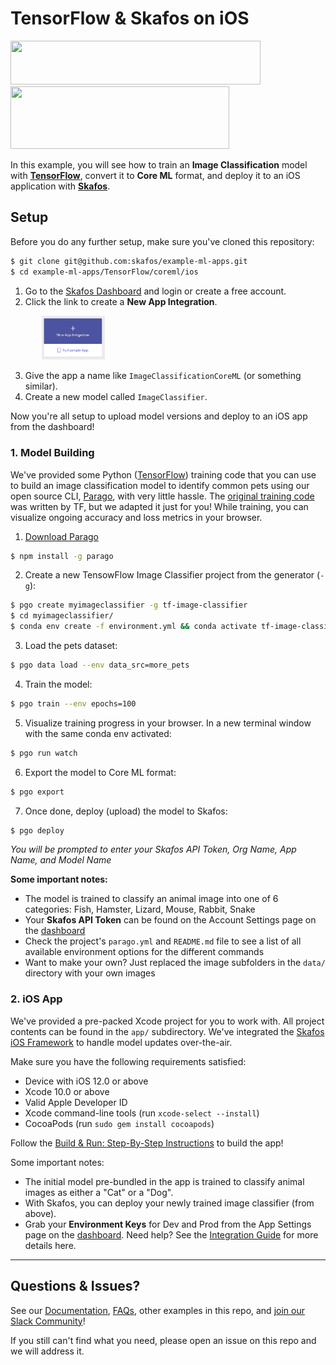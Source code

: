 # TensorFlow & Skafos on iOS
<img src="https://www.gstatic.com/devrel-devsite/va3a0eb1ff00a004a87e2f93101f27917d794beecfd23556fc6d8627bba2ff3cf/tensorflow/images/lockup.svg" width="400" height="70"> <img src="https://skafos.ai/wp-content/uploads/2019/05/skafos_horizontal_on_white_beta@1x.svg" width="350" height="100">

In this example, you will see how to train an **Image Classification**
model with [**TensorFlow**](www.tensorflow.org), convert it to **Core ML** format, and deploy it to an
iOS application with <a href="https://dashboard.skafos.ai" target="_blank">**Skafos**</a>.

## Setup
Before you do any further setup, make sure you've cloned this repository:
```bash
$ git clone git@github.com:skafos/example-ml-apps.git
$ cd example-ml-apps/TensorFlow/coreml/ios
```

1. Go to the <a href="https://dashboard.skafos.ai" target="_blank">Skafos Dashboard</a> and login or create a free account.
2. Click the link to create a **New App Integration**.

<img src="../../../assets/new_app.png"
     width="20%"
     style="left: left; margin-left: 50px;" />

3. Give the app a name like `ImageClassificationCoreML` (or something similar).
4. Create a new model called `ImageClassifier`.

Now you're all setup to upload model versions and deploy to an iOS app from the dashboard!

### 1. Model Building
We've provided some Python ([TensorFlow](https://tensorflow.org)) training code that you can use to build an image classification model to identify common pets using our open source CLI, [Parago](https://github.com/skafos/parago-cli), with very little hassle. The [original training code](https://github.com/tensorflow/hub/raw/master/examples/image_retraining/retrain.py) was written by TF, but we adapted it just for you!
While training, you can visualize ongoing accuracy and loss metrics in your browser.

1. [Download Parago](https://www.npmjs.com/package/parago)
```bash
$ npm install -g parago
```

2. Create a new TensowFlow Image Classifier project from the generator (`-g`):
```bash
$ pgo create myimageclassifier -g tf-image-classifier
$ cd myimageclassifier/
$ conda env create -f environment.yml && conda activate tf-image-classifier
```

3. Load the pets dataset:
```bash
$ pgo data load --env data_src=more_pets
```

4. Train the model:
```bash
$ pgo train --env epochs=100
```

5. Visualize training progress in your browser. In a new terminal window with the same conda env activated:
```bash
$ pgo run watch
```

6. Export the model to Core ML format:
```bash
$ pgo export
```

7. Once done, deploy (upload) the model to Skafos:
```bash
$ pgo deploy
```
*You will be prompted to enter your Skafos API Token, Org Name, App Name, and Model Name*

**Some important notes:**
- The model is trained to classify an animal image into one of 6 categories: Fish, Hamster, Lizard, Mouse, Rabbit, Snake
- Your **Skafos API Token** can be found on the Account Settings page on the [dashboard](https://dashboard.skafos.ai)
- Check the project's `parago.yml` and `README.md` file to see a list of all available environment options for the different commands
- Want to make your own? Just replaced the image subfolders in the `data/` directory with your own images

### 2. iOS App
We've provided a pre-packed Xcode project for you to work with. All project contents can be found in the `app/` subdirectory. We've integrated the [Skafos iOS Framework](https://github.com/skafos/ios) to handle model updates over-the-air.

Make sure you have the following requirements satisfied:

- Device with iOS 12.0 or above
- Xcode 10.0 or above
- Valid Apple Developer ID
- Xcode command-line tools (run `xcode-select --install`)
- CocoaPods (run `sudo gem install cocoapods`)

Follow the [Build & Run: Step-By-Step Instructions](app/README.md#build--run-step-by-step-instructions) to build the app!

Some important notes:
- The initial model pre-bundled in the app is trained to classify animal images as either a "Cat" or a "Dog".
- With Skafos, you can deploy your newly trained image classifier (from above).
- Grab your **Environment Keys** for Dev and Prod from the App Settings page on the <a href="https://dashboard.skafos.ai" target="_blank">dashboard</a>. Need help? See the [Integration Guide](https://docs.skafos.ai/sections/integrate.html) for more details here.
-----

## Questions & Issues?
See our [Documentation](https://docs.skafos.ai), [FAQs](https://docs.skafos.ai/sections/faq.html), other examples in this repo, and [join our Slack Community](https://skafosai.slack.com/join/shared_invite/enQtNTAxMzEwOTk2NzA5LThjMmMyY2JkNTkwNDQ1YjgyYjFiY2MyMjRkMzYyM2E4MjUxNTJmYmQyODVhZWM2MjQwMjE5ZGM1Y2YwN2M5ODI)!

If you still can't find what you need, please open an issue on this repo and we will address it.
